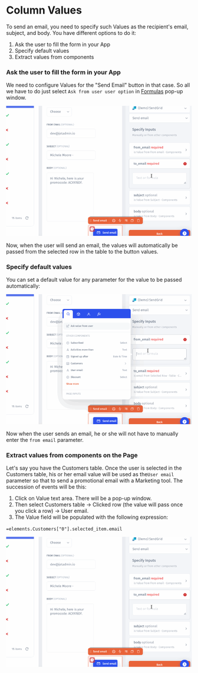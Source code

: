 # Column Values

To send an email, you need to specify such Values as the recipient's email, subject, and body. You have different options to do it:&#x20;

1. Ask the user to fill the form in your App
2. Specify default values
3. Extract values from components

### Ask the user to fill the form in your App

We need to configure Values for the "Send Email" button in that case. So all we have to do just select `Ask from user user option` in [Formulas](../formulas.md) pop-up window.&#x20;

![](<../../.gitbook/assets/testgif44 (1).gif>)

Now, when the user will send an email, the values will automatically be passed from the selected row in the table to the button values.

### Specify default values

You can set a default value for any parameter for the value to be passed automatically:

![](../../.gitbook/assets/testgif45.gif)

Now when the user sends an email, he or she will not have to manually enter the `from email` parameter.

### Extract values from components on the Page

Let's say you have the Customers table. Once the user is selected in the Customers table, his or her email value will be used as the`User email` parameter so that to send a promotional email with a Marketing tool. The succession of events will be this:

1. Click on Value text area. There will be a pop-up window.
2. Then select Customers table  -> Clicked row (the value will pass once you click a row) -> User email.
3. The Value field will be populated with the following expression:

`=elements.Customers["0"].selected_item.email`

![](../../.gitbook/assets/testgif44.gif)

